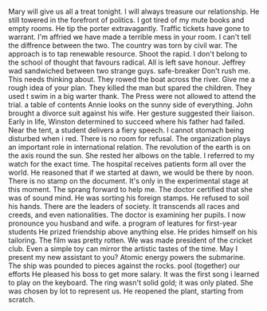Mary will give us all a treat tonight.
I will always treasure our relationship.
He still towered in the forefront of politics.
I got tired of my mute books and empty rooms.
He tip the porter extravagantly.
Traffic tickets have gone to warrant.
I'm affried we have made a terrible mess in your room.
I can't tell the diffrence between the two.
The country was torn by civil war.
The approach is to tap renewable resource.
Shoot the rapid.
I don't belong to the school of thought that favours radical.
All is left save honour.
Jeffrey wad sandwiched between two strange guys.
safe-breaker
Don't rush me. This needs thinking about.
They rowed the boat across the river.
Give me a rough idea of your plan.
They killed the man but spared the children.
They used t swim in a big warter thank.
The Press were not allowed to attend the trial.
a table of contents
Annie looks on the sunny side of everything.
John brought a divorce suit against his wife.
Her gesture suggested their liaison.
Early in life, Winston determined to succeed where his father had failed.
Near the tent, a student delivers a fiery speech.
I cannot stomach being disturbed when i red.
There is no room for refusal.
The organization plays an important role in international relation.
The revolution of the earth is on the axis round the sun.
She rested her albows on the table.
I referred to my watch for the exact time.
The hospital receives patients form all over the world.
He reasoned that if we started at dawn, we would be there by noon.
There is no stamp on the document.
It's only in the experimental stage at this moment.
The sprang forward to help me.
The doctor certified that she was of sound mind.
He was sorting his foreign stamps.
He refused to soil his hands.
There are the leaders of society.
It transcends all races and creeds, and even nationalities.
The doctor is examining her pupils.
I now pronounce you husband and wife.
a program of leatures for first-year students
He prized friendship above anything else.
He prides himself on his tailoring.
The film was pretty rotten.
We was made president of the cricket club.
Even a simple toy can mirror the artistic tastes of the time.
May I present my new assistant to you?
Atomic energy powers the submarine.
The ship was pounded to pieces against the rocks.
pool (together) our efforts
He pleased his boss to get more salary.
It was the first song i learned to play on the keyboard.
The ring wasn't solid gold; it was only plated.
She was chosen by lot to represent us.
He reopened the plant, starting from scratch.
